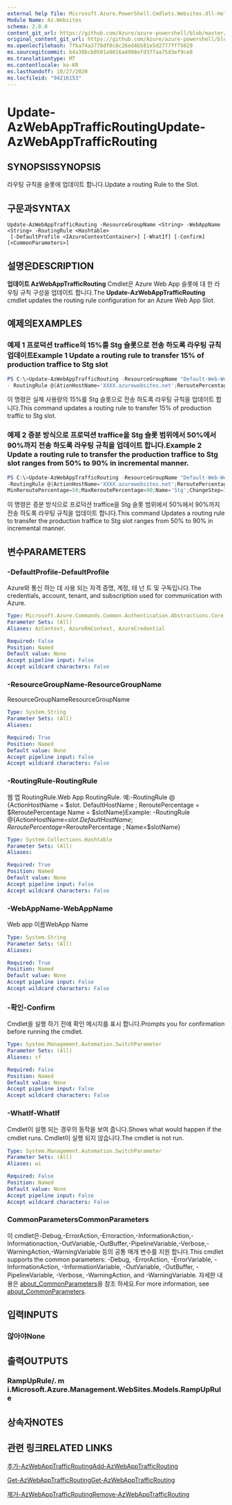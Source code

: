 ```yaml
---
external help file: Microsoft.Azure.PowerShell.Cmdlets.Websites.dll-Help.xml
Module Name: Az.Websites
schema: 2.0.0
content_git_url: https://github.com/Azure/azure-powershell/blob/master/src/Websites/Websites/help/Update-AzWebAppTrafficRouting.md
original_content_git_url: https://github.com/Azure/azure-powershell/blob/master/src/Websites/Websites/help/Update-AzWebAppTrafficRouting.md
ms.openlocfilehash: 7fba74a3778df0c8c26ed4b581e5d2777ff75029
ms.sourcegitcommit: b4a38bcb0501a9016a4998efd377aa75d3ef9ce8
ms.translationtype: MT
ms.contentlocale: ko-KR
ms.lasthandoff: 10/27/2020
ms.locfileid: "94216153"
---
```

# <span data-ttu-id="124e6-101">Update-AzWebAppTrafficRouting</span><span class="sxs-lookup"><span data-stu-id="124e6-101">Update-AzWebAppTrafficRouting</span></span>

## <span data-ttu-id="124e6-102">SYNOPSIS</span><span class="sxs-lookup"><span data-stu-id="124e6-102">SYNOPSIS</span></span>
<span data-ttu-id="124e6-103">라우팅 규칙을 슬롯에 업데이트 합니다.</span><span class="sxs-lookup"><span data-stu-id="124e6-103">Update a routing Rule to the Slot.</span></span>

## <span data-ttu-id="124e6-104">구문과</span><span class="sxs-lookup"><span data-stu-id="124e6-104">SYNTAX</span></span>

```
Update-AzWebAppTrafficRouting -ResourceGroupName <String> -WebAppName <String> -RoutingRule <Hashtable>
 [-DefaultProfile <IAzureContextContainer>] [-WhatIf] [-Confirm] [<CommonParameters>]
```

## <span data-ttu-id="124e6-105">설명은</span><span class="sxs-lookup"><span data-stu-id="124e6-105">DESCRIPTION</span></span>
<span data-ttu-id="124e6-106">**업데이트 AzWebAppTrafficRouting** Cmdlet은 Azure Web App 슬롯에 대 한 라우팅 규칙 구성을 업데이트 합니다.</span><span class="sxs-lookup"><span data-stu-id="124e6-106">The **Update-AzWebAppTrafficRouting** cmdlet updates the routing rule configuration for an Azure Web App Slot.</span></span>

## <span data-ttu-id="124e6-107">예제의</span><span class="sxs-lookup"><span data-stu-id="124e6-107">EXAMPLES</span></span>

### <span data-ttu-id="124e6-108">예제 1 프로덕션 traffice의 15%를 Stg 슬롯으로 전송 하도록 라우팅 규칙 업데이트</span><span class="sxs-lookup"><span data-stu-id="124e6-108">Example 1 Update a routing rule to transfer 15% of production traffice to  Stg slot</span></span>
```powershell
PS C:\>Update-AzWebAppTrafficRouting -ResourceGroupName "Default-Web-WestUS" -WebAppName "ContosoSite" 
- RoutingRule @{AtionHostName='XXXX.azurewebsites.net';ReroutePercentage=15;Name='Stg'}
```

<span data-ttu-id="124e6-109">이 명령은 실제 사용량의 15%를 Stg 슬롯으로 전송 하도록 라우팅 규칙을 업데이트 합니다.</span><span class="sxs-lookup"><span data-stu-id="124e6-109">This command updates a routing rule to transfer 15% of production traffic to Stg slot.</span></span>

### <span data-ttu-id="124e6-110">예제 2 증분 방식으로 프로덕션 traffice을 Stg 슬롯 범위에서 50%에서 90%까지 전송 하도록 라우팅 규칙을 업데이트 합니다.</span><span class="sxs-lookup"><span data-stu-id="124e6-110">Example 2 Update a routing rule to transfer the production traffice to Stg slot ranges from 50% to 90% in incremental manner.</span></span>
```powershell
PS C:\>Update-AzWebAppTrafficRouting -ResourceGroupName "Default-Web-WestUS" -WebAppName "ContosoSite" 
-RoutingRule @{ActionHostName='XXXX.azurewebsites.net';ReroutePercentage=50;ChangeIntervalInMinutes=1;
MinReroutePercentage=50;MaxReroutePercentage=90;Name='Stg';ChangeStep=10}
```

<span data-ttu-id="124e6-111">이 명령은 증분 방식으로 프로덕션 traffice을 Stg 슬롯 범위에서 50%에서 90%까지 전송 하도록 라우팅 규칙을 업데이트 합니다.</span><span class="sxs-lookup"><span data-stu-id="124e6-111">This command Updates a routing rule to transfer the production traffice to Stg slot ranges from 50% to 90% in incremental manner.</span></span>

## <span data-ttu-id="124e6-112">변수</span><span class="sxs-lookup"><span data-stu-id="124e6-112">PARAMETERS</span></span>

### <span data-ttu-id="124e6-113">-DefaultProfile</span><span class="sxs-lookup"><span data-stu-id="124e6-113">-DefaultProfile</span></span>
<span data-ttu-id="124e6-114">Azure와 통신 하는 데 사용 되는 자격 증명, 계정, 테 넌 트 및 구독입니다.</span><span class="sxs-lookup"><span data-stu-id="124e6-114">The credentials, account, tenant, and subscription used for communication with Azure.</span></span>

```yaml
Type: Microsoft.Azure.Commands.Common.Authentication.Abstractions.Core.IAzureContextContainer
Parameter Sets: (All)
Aliases: AzContext, AzureRmContext, AzureCredential

Required: False
Position: Named
Default value: None
Accept pipeline input: False
Accept wildcard characters: False
```

### <span data-ttu-id="124e6-115">-ResourceGroupName</span><span class="sxs-lookup"><span data-stu-id="124e6-115">-ResourceGroupName</span></span>
<span data-ttu-id="124e6-116">ResourceGroupName</span><span class="sxs-lookup"><span data-stu-id="124e6-116">ResourceGroupName</span></span>
```yaml
Type: System.String
Parameter Sets: (All)
Aliases:

Required: True
Position: Named
Default value: None
Accept pipeline input: False
Accept wildcard characters: False
```

### <span data-ttu-id="124e6-117">-RoutingRule</span><span class="sxs-lookup"><span data-stu-id="124e6-117">-RoutingRule</span></span>
<span data-ttu-id="124e6-118">웹 앱 RoutingRule.</span><span class="sxs-lookup"><span data-stu-id="124e6-118">Web App RoutingRule.</span></span>
<span data-ttu-id="124e6-119">예:-RoutingRule @ {ActionHostName = $slot. DefaultHostName ; ReroutePercentage = $ReroutePercentage Name = $slotName}</span><span class="sxs-lookup"><span data-stu-id="124e6-119">Example: -RoutingRule @{ActionHostName=$slot.DefaultHostName ; ReroutePercentage=$ReroutePercentage ; Name=$slotName}</span></span>

```yaml
Type: System.Collections.Hashtable
Parameter Sets: (All)
Aliases:

Required: True
Position: Named
Default value: None
Accept pipeline input: False
Accept wildcard characters: False
```

### <span data-ttu-id="124e6-120">-WebAppName</span><span class="sxs-lookup"><span data-stu-id="124e6-120">-WebAppName</span></span>
<span data-ttu-id="124e6-121">Web app 이름</span><span class="sxs-lookup"><span data-stu-id="124e6-121">WebApp Name</span></span>

```yaml
Type: System.String
Parameter Sets: (All)
Aliases:

Required: True
Position: Named
Default value: None
Accept pipeline input: False
Accept wildcard characters: False
```

### <span data-ttu-id="124e6-122">-확인</span><span class="sxs-lookup"><span data-stu-id="124e6-122">-Confirm</span></span>
<span data-ttu-id="124e6-123">Cmdlet을 실행 하기 전에 확인 메시지를 표시 합니다.</span><span class="sxs-lookup"><span data-stu-id="124e6-123">Prompts you for confirmation before running the cmdlet.</span></span>

```yaml
Type: System.Management.Automation.SwitchParameter
Parameter Sets: (All)
Aliases: cf

Required: False
Position: Named
Default value: None
Accept pipeline input: False
Accept wildcard characters: False
```

### <span data-ttu-id="124e6-124">-WhatIf</span><span class="sxs-lookup"><span data-stu-id="124e6-124">-WhatIf</span></span>
<span data-ttu-id="124e6-125">Cmdlet이 실행 되는 경우의 동작을 보여 줍니다.</span><span class="sxs-lookup"><span data-stu-id="124e6-125">Shows what would happen if the cmdlet runs.</span></span>
<span data-ttu-id="124e6-126">Cmdlet이 실행 되지 않습니다.</span><span class="sxs-lookup"><span data-stu-id="124e6-126">The cmdlet is not run.</span></span>

```yaml
Type: System.Management.Automation.SwitchParameter
Parameter Sets: (All)
Aliases: wi

Required: False
Position: Named
Default value: None
Accept pipeline input: False
Accept wildcard characters: False
```

### <span data-ttu-id="124e6-127">CommonParameters</span><span class="sxs-lookup"><span data-stu-id="124e6-127">CommonParameters</span></span>
<span data-ttu-id="124e6-128">이 cmdlet은-Debug,-ErrorAction,-Erroraction,-InformationAction,-Informationaction,-OutVariable,-OutBuffer,-PipelineVariable,-Verbose,-WarningAction,-WarningVariable 등의 공통 매개 변수를 지원 합니다.</span><span class="sxs-lookup"><span data-stu-id="124e6-128">This cmdlet supports the common parameters: -Debug, -ErrorAction, -ErrorVariable, -InformationAction, -InformationVariable, -OutVariable, -OutBuffer, -PipelineVariable, -Verbose, -WarningAction, and -WarningVariable.</span></span> <span data-ttu-id="124e6-129">자세한 내용은 [about_CommonParameters](http://go.microsoft.com/fwlink/?LinkID=113216)을 참조 하세요.</span><span class="sxs-lookup"><span data-stu-id="124e6-129">For more information, see [about_CommonParameters](http://go.microsoft.com/fwlink/?LinkID=113216).</span></span>

## <span data-ttu-id="124e6-130">입력</span><span class="sxs-lookup"><span data-stu-id="124e6-130">INPUTS</span></span>

### <span data-ttu-id="124e6-131">않아야</span><span class="sxs-lookup"><span data-stu-id="124e6-131">None</span></span>

## <span data-ttu-id="124e6-132">출력</span><span class="sxs-lookup"><span data-stu-id="124e6-132">OUTPUTS</span></span>

### <span data-ttu-id="124e6-133">RampUpRule/. m i.</span><span class="sxs-lookup"><span data-stu-id="124e6-133">Microsoft.Azure.Management.WebSites.Models.RampUpRule</span></span>

## <span data-ttu-id="124e6-134">상속자</span><span class="sxs-lookup"><span data-stu-id="124e6-134">NOTES</span></span>

## <span data-ttu-id="124e6-135">관련 링크</span><span class="sxs-lookup"><span data-stu-id="124e6-135">RELATED LINKS</span></span>

[<span data-ttu-id="124e6-136">추가-AzWebAppTrafficRouting</span><span class="sxs-lookup"><span data-stu-id="124e6-136">Add-AzWebAppTrafficRouting</span></span>](./Add-AzWebAppTrafficRouting.md)

[<span data-ttu-id="124e6-137">Get-AzWebAppTrafficRouting</span><span class="sxs-lookup"><span data-stu-id="124e6-137">Get-AzWebAppTrafficRouting</span></span>](./Get-AzWebAppTrafficRouting.md)

[<span data-ttu-id="124e6-138">제거-AzWebAppTrafficRouting</span><span class="sxs-lookup"><span data-stu-id="124e6-138">Remove-AzWebAppTrafficRouting</span></span>](./Remove-AzWebAppTrafficRouting.md)